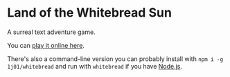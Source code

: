 
# Land of the Whitebread Sun

A surreal text adventure game.

You can [play it online here](http://1j01.github.io/whitebread/).

There's also a command-line version
you can probably install with
`npm i -g 1j01/whitebread`
and run with `whitebread`
if you have [Node.js](https://nodejs.org/).
